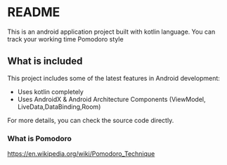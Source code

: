 
# README

This is an android application  project built with kotlin language. You can track your working time Pomodoro style


## What is included

This project includes some of the latest features in Android development:

- Uses kotlin completely
- Uses AndroidX & Android Architecture Components (ViewModel, LiveData,DataBinding,Room)

For more details, you can check the source code directly.

### What is Pomodoro
<a href="">https://en.wikipedia.org/wiki/Pomodoro_Technique</a>
